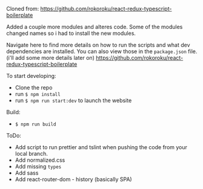 Cloned from:
https://github.com/rokoroku/react-redux-typescript-boilerplate

Added a couple more modules and alteres code.
Some of the modules changed names so i had to install the new modules.

Navigate here to find more details on how to run the scripts and what dev dependencies are installed. You can also view those in the `package.json` file. (i'll add some more details later on)
https://github.com/rokoroku/react-redux-typescript-boilerplate

To start developing:
- Clone the repo
- run `$ npm install`
- run `$ npm run start:dev` to launch the website

Build:
- `$ npm run build`


ToDo:
* Add script to run prettier and tslint when pushing the code from your local branch.
* Add normalized.css
* Add missing `types`
* Add sass
* Add react-router-dom - history (basically SPA)
